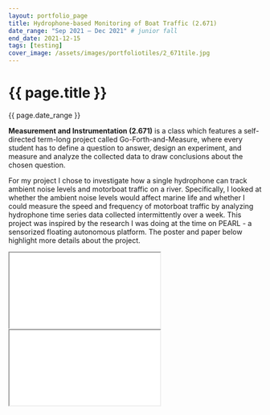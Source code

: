 ```yaml
---
layout: portfolio_page
title: Hydrophone-based Monitoring of Boat Traffic (2.671)
date_range: "Sep 2021 – Dec 2021" # junior fall
end_date: 2021-12-15
tags: [testing]
cover_image: /assets/images/portfoliotiles/2_671tile.jpg
---
```


<div class="project-detail">
  <h1 class="project-title">{{ page.title }}</h1>
  <p class="project-dates">{{ page.date_range }}</p>

  <div class="project-section">
    <p>
    <b>Measurement and Instrumentation (2.671)</b> is a class which features a self-directed term-long project called Go-Forth-and-Measure, where every student has to define a question to answer, design an experiment, and measure and analyze the collected data to draw conclusions about the chosen question. 
    </p>
    <p>
    For my project I chose to investigate how a single hydrophone can track ambient noise levels and motorboat traffic on a river. Specifically, I looked at whether the ambient noise levels would affect marine life and whether I could measure the speed and frequency of motorboat traffic by analyzing hydrophone time series data collected intermittently over a week. This project was inspired by the research I was doing at the time on PEARL - a sensorized floating autonomous platform. The poster and paper below highlight more details about the project.
    </p>
  </div>
  <div class="project-section center-embed">
    <iframe class="project-pdf" 
      src="/assets/pdfs/2_671_content/2_671_Final_Poster.pdf" type="application/pdf">
    </iframe>
  </div>
  <div class="project-section center-embed">
    <iframe class="project-pdf" 
      src="/assets/pdfs/2_671_content/2_671_Final_Report.pdf" type="application/pdf">
    </iframe>
  </div>
</div>



